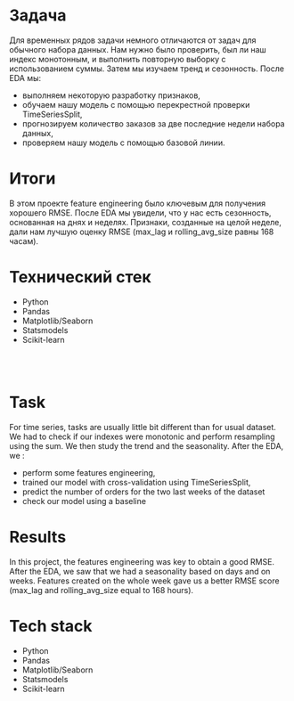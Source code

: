 # Задача

Для временных рядов задачи немного отличаются от задач для обычного набора данных. Нам нужно было проверить, был ли наш индекс монотонным, и выполнить повторную выборку с использованием суммы. Затем мы изучаем тренд и сезонность. После EDA мы:
+ выполняем некоторую разработку признаков,
+ обучаем нашу модель с помощью перекрестной проверки TimeSeriesSplit,
+ прогнозируем количество заказов за две последние недели набора данных, 
+ проверяем нашу модель с помощью базовой линии. 

# Итоги

В этом проекте feature engineering было ключевым для получения хорошего RMSE. После EDA мы увидели, что у нас есть сезонность, основанная на днях и неделях. Признаки, созданные на целой неделе, дали нам лучшую оценку RMSE (max_lag и rolling_avg_size равны 168 часам).

# Технический стек

+ Python
+ Pandas
+ Matplotlib/Seaborn
+ Statsmodels 
+ Scikit-learn

<br/><br/>

# Task

For time series, tasks are usually little bit different than for usual dataset. We had to check if our indexes were monotonic and perform resampling using the sum. We then study the trend and the seasonality. After the EDA, we :
+ perform some features engineering, 
+ trained our model with cross-validation using TimeSeriesSplit, 
+ predict the number of orders for the two last weeks of the dataset
+ check our model using a baseline

# Results

In this project, the features engineering was key to obtain a good RMSE. After the EDA, we saw that we had a seasonality based on days and on weeks. Features created on the whole week gave us a better RMSE score (max_lag and rolling_avg_size equal to 168 hours).

# Tech stack

+ Python
+ Pandas
+ Matplotlib/Seaborn
+ Statsmodels 
+ Scikit-learn


